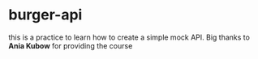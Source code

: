 # burger-api

this is a practice to learn how to create a simple mock API. Big thanks to **Ania Kubow** for providing the course
